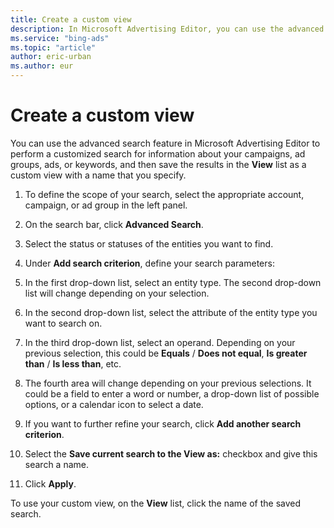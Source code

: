 ```yaml
---
title: Create a custom view
description: In Microsoft Advertising Editor, you can use the advanced search feature to perform a customized search for information about your campaigns, ad groups, ads, or keywords, and then save the results.
ms.service: "bing-ads"
ms.topic: "article"
author: eric-urban
ms.author: eur
---
```


# Create a custom view

You can use the advanced search feature in Microsoft Advertising Editor to perform a customized search for information about your campaigns, ad groups, ads, or keywords, and then save the results in the **View** list as a custom view with a name that you specify.

1. To define the scope of your search, select the appropriate account, campaign, or ad group in the left panel.
1. On the search bar, click **Advanced Search**.
1. Select the status or statuses of the entities you want to find.
1. Under **Add search criterion**, define your search parameters:
  1. In the first drop-down list, select an entity type. The second drop-down list will change depending on your selection.
  1. In the second drop-down list, select the attribute of the entity type you want to search on.
  1. In the third drop-down list, select an operand. Depending on your previous selection, this could be **Equals** / **Does not equal**, **Is greater than** / **Is less than**, etc.
  1. The fourth area will change depending on your previous selections. It could be a field to enter a word or number, a drop-down list of possible options, or a calendar icon to select a date.

1. If you want to further refine your search, click **Add another search criterion**.
1. Select the **Save current search to the View as:** checkbox and give this search a name.
1. Click **Apply**.

To use your custom view, on the **View** list, click the name of the saved search.


